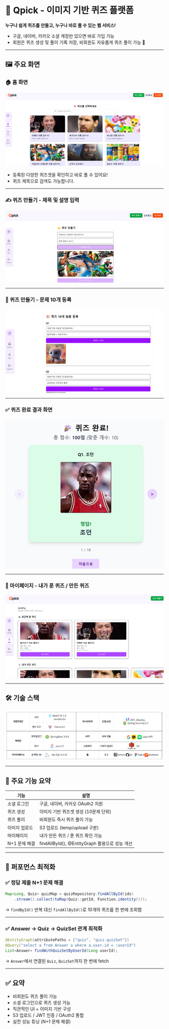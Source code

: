 # 🎯 Qpick - 이미지 기반 퀴즈 플랫폼

**누구나 쉽게 퀴즈를 만들고, 누구나 바로 풀 수 있는 웹 서비스!**  
- 구글, 네이버, 카카오 소셜 계정만 있으면 바로 가입 가능  
- 회원은 퀴즈 생성 및 풀이 기록 저장, 비회원도 자유롭게 퀴즈 풀이 가능 🎉

---

## 🖼️ 주요 화면

### 🏠 홈 화면

![홈](./images/home.png)

- 등록된 다양한 퀴즈셋을 확인하고 바로 풀 수 있어요!
- 퀴즈 제목으로 검색도 가능합니다.

---

### ✍️ 퀴즈 만들기 - 제목 및 설명 입력

![퀴즈 만들기 제목](./images/create-quiz1.png)

---

### 📸 퀴즈 만들기 - 문제 10개 등록

![퀴즈 만들기 문제](./images/create-quiz2.png)

---

### ✅ 퀴즈 완료 결과 화면

![결과](./images/result.png)

---

### 👤 마이페이지 - 내가 푼 퀴즈 / 만든 퀴즈

![마이페이지](./images/mypage.png)

---

## 🛠️ 기술 스택

![기술 스택](./images/stack.png)

---

## 🧩 주요 기능 요약

| 기능               | 설명                                                  |
|------------------|------------------------------------------------------|
| 소셜 로그인         | 구글, 네이버, 카카오 OAuth2 지원                       |
| 퀴즈 생성           | 이미지 기반 퀴즈셋 생성 (10문제 단위)                    |
| 퀴즈 풀이           | 비회원도 즉시 퀴즈 풀이 가능                             |
| 이미지 업로드       | S3 업로드 (temp/upload 구분)                            |
| 마이페이지          | 내가 만든 퀴즈 / 푼 퀴즈 확인 가능                        |
| N+1 문제 해결       | findAllById(), @EntityGraph 활용으로 성능 개선           |

---

## 🚀 퍼포먼스 최적화

### ✅ 정답 제출 N+1 문제 해결

```java
Map<Long, Quiz> quizMap = quizRepository.findAllById(ids)
    .stream().collect(toMap(Quiz::getId, Function.identity()));
```

→ `findById()` 반복 대신 `findAllById()`로 10개의 퀴즈를 한 번에 조회함

---

### ✅ Answer → Quiz → QuizSet 관계 최적화

```java
@EntityGraph(attributePaths = {"quiz", "quiz.quizSet"})
@Query("select a from Answer a where a.user.id = :userId")
List<Answer> findWithQuizSetByUserId(Long userId);
```

→ `Answer`에서 연결된 `Quiz`, `QuizSet`까지 한 번에 fetch

---

## ✅ 요약

* 비회원도 퀴즈 풀이 가능
* 소셜 로그인으로 퀴즈 생성 가능
* 직관적인 UI + 이미지 기반 구성
* S3 업로드 / JWT 인증 / OAuth2 통합
* 실전 성능 튜닝 (N+1 문제 해결)

